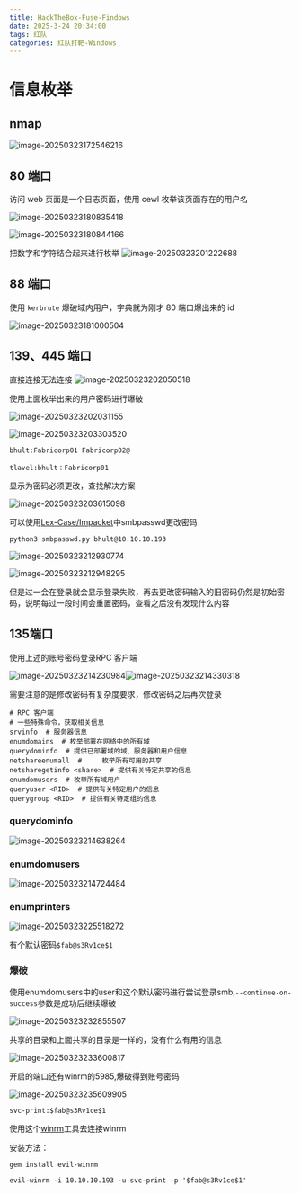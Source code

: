```yaml
---
title: HackTheBox-Fuse-Findows
date: 2025-3-24 20:34:00
tags: 红队
categories: 红队打靶-Windows
---
```


# 信息枚举

## nmap

![image-20250323172546216](./././././././././././Fuse-windosw/image-20250323172546216.png)

## 80 端口

访问 web 页面是一个日志页面，使用 cewl 枚举该页面存在的用户名

![image-20250323180835418](./././././././././././Fuse-windosw/image-20250323180835418.png)

![image-20250323180844166](./././././././././././Fuse-windosw/image-20250323180844166.png)

把数字和字符结合起来进行枚举 ![image-20250323201222688](./././././././././././Fuse-windosw/image-20250323201222688.png)

## 88 端口

使用 `kerbrute` 爆破域内用户，字典就为刚才 80 端口爆出来的 id

![image-20250323181000504](./././././././././././Fuse-windosw/image-20250323181000504.png)

## 139、445 端口

直接连接无法连接 ![image-20250323202050518](./././././././././././Fuse-windosw/image-20250323202050518.png)

使用上面枚举出来的用户密码进行爆破

![image-20250323202031155](./././././././././././Fuse-windosw/image-20250323202031155.png)

![image-20250323203303520](./././././././././././Fuse-windosw/image-20250323203303520.png)

```
bhult:Fabricorp01 Fabricorp02@

tlavel:bhult：Fabricorp01
```

显示为密码必须更改，查找解决方案

![image-20250323203615098](./././././././././././Fuse-windosw/image-20250323203615098.png)

可以使用[Lex-Case/Impacket](./././././././././././https://github.com/Lex-Case/Impacket)中smbpasswd更改密码

```
python3 smbpasswd.py bhult@10.10.10.193
```

![image-20250323212930774](./././././././././././Fuse-windosw/image-20250323212930774.png)

![image-20250323212948295](./././././././././././Fuse-windosw/image-20250323212948295.png)

但是过一会在登录就会显示登录失败，再去更改密码输入的旧密码仍然是初始密码，说明每过一段时间会重置密码，查看之后没有发现什么内容

## 135端口

使用上述的账号密码登录RPC 客户端

![image-20250323214230984](./././././././././././Fuse-windosw/image-20250323214230984.png)![image-20250323214330318](./././././././././././Fuse-windosw/image-20250323214330318.png)

需要注意的是修改密码有复杂度要求，修改密码之后再次登录

```
# RPC 客户端
# 一些特殊命令，获取相关信息
srvinfo  # 服务器信息
enumdomains  # 枚举部署在网络中的所有域
querydominfo  # 提供已部署域的域、服务器和用户信息
netshareenumall  #     枚举所有可用的共享
netsharegetinfo <share>  # 提供有关特定共享的信息
enumdomusers  # 枚举所有域用户
queryuser <RID>  # 提供有关特定用户的信息
querygroup <RID>  # 提供有关特定组的信息
```

### querydominfo

![image-20250323214638264](./././././././././././Fuse-windosw/image-20250323214638264.png)

### enumdomusers

![image-20250323214724484](./././././././././././Fuse-windosw/image-20250323214724484.png)

### enumprinters

![image-20250323225518272](./././././././././././Fuse-windosw/image-20250323225518272.png)

有个默认密码`$fab@s3Rv1ce$1` 

### 爆破

使用enumdomusers中的user和这个默认密码进行尝试登录smb,`--continue-on-success`参数是成功后继续爆破

![image-20250323232855507](./././././././././././Fuse-windosw/image-20250323232855507.png)

共享的目录和上面共享的目录是一样的，没有什么有用的信息

![image-20250323233600817](./././././././././././Fuse-windosw/image-20250323233600817.png)

开启的端口还有winrm的5985,爆破得到账号密码

![image-20250323235609905](./././././././././././Fuse-windosw/image-20250323235609905.png)

`svc-print:$fab@s3Rv1ce$1`

使用这个[winrm](./././././././././././https://github.com/Hackplayers/evil-winrm.git)工具去连接winrm

安装方法：

```
gem install evil-winrm
```

```
evil-winrm -i 10.10.10.193 -u svc-print -p '$fab@s3Rv1ce$1'
```

